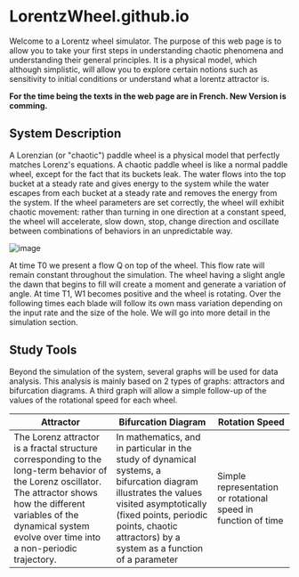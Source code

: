 # LorentzWheel.github.io

Welcome to a  Lorentz wheel simulator. The purpose of this web page is to allow you to take your first steps in understanding chaotic phenomena and understanding their general principles. It is a physical model, which although simplistic, will allow you to explore certain notions such as sensitivity to initial conditions or understand what a lorentz attractor is.

<b>For the time being the texts in the web page are in French. New Version is comming.</b>

## System Description
A Lorenzian (or "chaotic") paddle wheel is a physical model that perfectly matches Lorenz's equations. A chaotic paddle wheel is like a normal paddle wheel, except for the fact that its buckets leak. The water flows into the top bucket at a steady rate and gives energy to the system while the water escapes from each bucket at a steady rate and removes the energy from the system.
If the wheel parameters are set correctly, the wheel will exhibit chaotic movement: rather than turning in one direction at a constant speed, the wheel will accelerate, slow down, stop, change direction and oscillate between combinations of behaviors in an unpredictable way.

![image](https://user-images.githubusercontent.com/129672940/232691595-4c7bc03e-ecec-43a9-ab71-519a934d15f7.png)

At time T0 we present a flow Q on top of the wheel. This flow rate will remain constant throughout the simulation. The wheel having a slight angle the dawn that begins to fill will create a moment and generate a variation of angle. At time T1, W1 becomes positive and the wheel is rotating. Over the following times each blade will follow its own mass variation depending on the input rate and the size of the hole. We will go into more detail in the simulation section.

## Study Tools
Beyond the simulation of the system, several graphs will be used for data analysis. This analysis is mainly based on 2 types of graphs: attractors and bifurcation diagrams. A third graph will allow a simple follow-up of the values of the rotational speed for each wheel.

| Attractor | Bifurcation Diagram | Rotation Speed|
|--|--|--|
|The Lorenz attractor is a fractal structure corresponding to the long-term behavior of the Lorenz oscillator. The attractor shows how the different variables of the dynamical system evolve over time into a non-periodic trajectory. |In mathematics, and in particular in the study of dynamical systems, a bifurcation diagram illustrates the values visited asymptotically (fixed points, periodic points, chaotic attractors) by a system as a function of a parameter | Simple representation or rotational speed in function of time |
